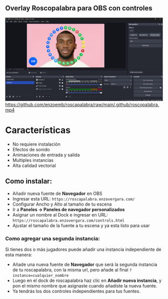 ## Overlay Roscopalabra para OBS con controles

![Banner](.github/roscopalabra.jpg)
https://github.com/enzoemb/roscapalabra/raw/main/.github/roscopalabra.mp4

# Características

- No requiere instalación
- Efectos de sonido
- Animaciones de entrada y salida
- Multiples instancias
- Alta calidad vectorial

## Como instalar:

- Añadir nueva fuente de **Navegador** en OBS
- Ingresar esta URL: `https://roscapalabra.enzovergara.com/`
- Configurar Ancho y Alto al tamaño de tu escena
- Ir a **Paneles -> Paneles de navegador personalizados**
- Asignar un nombre al Dock e ingresar en URL: `https://roscapalabra.enzovergara.com/controls.html`
- Ajustar el tamaño de la fuente a tu escena y ya esta listo para usar

### Como agregar una segunda instancia:

Si tienes dos o más jugadores puede añadir una instancia independiente de esta manera:

- Añade una nueva fuente de **Navegador** que será la segunda instancia de tu roscapalabra, con la misma url, pero añade al final `?instance=cualquier_nombre`
- Luego en el dock de roscapalabra haz clic en **Añadir nueva instancia**, y pon el mismo nombre que asignaste cuando añadiste la nueva fuente.
- Ya tendrás los dos controles independientes para tus fuentes.
